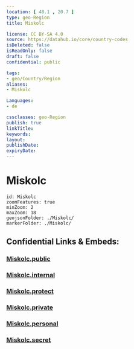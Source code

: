 ```yaml
---
location: [ 48.1 , 20.7 ] 
type: geo-Region
title: Miskolc

license: CC BY-SA 4.0
source: https://datahub.io/core/country-codes
isDeleted: false
isReadOnly: false
draft: false
confidential: public

tags:
- geo/Country/Region
aliases:
- Miskolc

Languages:
- de

cssclasses: geo-Region
publish: true
linkTitle: 
keywords: 
layout: 
publishDate: 
expiryDate: 
---
```


# Miskolc

```leaflet
id: Miskolc
zoomFeatures: true 
minZoom: 2 
maxZoom: 18
geojsonFolder: ./Miskolc/
markerFolder: ./Miskolc/
```


## Confidential Links & Embeds: 

### [Miskolc.public](/_public/\Earth\Continent\Europe\Europe~East\Hungary\Counties~Hungary\Borsod-Abaúj-Zemplén\counties~Borsod-Abaúj-ZemplénMiskolc.public.md) 

### [Miskolc.internal](/_internal/\Earth\Continent\Europe\Europe~East\Hungary\Counties~Hungary\Borsod-Abaúj-Zemplén\counties~Borsod-Abaúj-ZemplénMiskolc.internal.md) 

### [Miskolc.protect](/_protect/\Earth\Continent\Europe\Europe~East\Hungary\Counties~Hungary\Borsod-Abaúj-Zemplén\counties~Borsod-Abaúj-ZemplénMiskolc.protect.md) 

### [Miskolc.private](/_private/\Earth\Continent\Europe\Europe~East\Hungary\Counties~Hungary\Borsod-Abaúj-Zemplén\counties~Borsod-Abaúj-ZemplénMiskolc.private.md) 

### [Miskolc.personal](/_personal/\Earth\Continent\Europe\Europe~East\Hungary\Counties~Hungary\Borsod-Abaúj-Zemplén\counties~Borsod-Abaúj-ZemplénMiskolc.personal.md) 

### [Miskolc.secret](/_secret/\Earth\Continent\Europe\Europe~East\Hungary\Counties~Hungary\Borsod-Abaúj-Zemplén\counties~Borsod-Abaúj-ZemplénMiskolc.secret.md)

